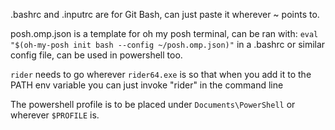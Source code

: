.bashrc and .inputrc are for Git Bash, can just paste it wherever ~ points to.

posh.omp.json is a template for oh my posh terminal, can be ran with: `eval "$(oh-my-posh init bash --config ~/posh.omp.json)"` in a .bashrc or similar config file, can be used in powershell too. 

`rider` needs to go wherever `rider64.exe` is so that when you add it to the PATH env variable you can just invoke "rider" in the command line

The powershell profile is to be placed under `Documents\PowerShell` or wherever `$PROFILE` is.